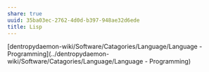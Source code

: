 ```yaml
---
share: true
uuid: 35ba03ec-2762-4d0d-b397-948ae32d6ede
title: Lisp
---
```

[dentropydaemon-wiki/Software/Catagories/Language/Language - Programming](../dentropydaemon-wiki/Software/Catagories/Language/Language - Programming)